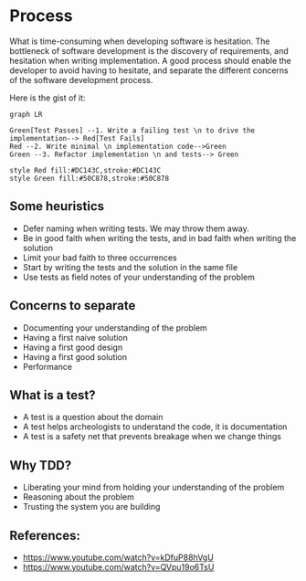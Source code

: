 # Process

What is time-consuming when developing software is hesitation. The bottleneck of software development is the discovery of requirements,
and hesitation when writing implementation. A good process should enable the developer to avoid having to hesitate, and separate the
different concerns of the software development process.

Here is the gist of it:

```mermaid
graph LR

Green[Test Passes] --1. Write a failing test \n to drive the implementation--> Red[Test Fails]
Red --2. Write minimal \n implementation code-->Green
Green --3. Refactor implementation \n and tests--> Green

style Red fill:#DC143C,stroke:#DC143C
style Green fill:#50C878,stroke:#50C878
```

## Some heuristics

- Defer naming when writing tests. We may throw them away.
- Be in good faith when writing the tests, and in bad faith when writing the solution
- Limit your bad faith to three occurrences
- Start by writing the tests and the solution in the same file
- Use tests as field notes of your understanding of the problem

## Concerns to separate

- Documenting your understanding of the problem
- Having a first naive solution
- Having a first good design
- Having a first good solution
- Performance

## What is a test?

- A test is a question about the domain
- A test helps archeologists to understand the code, it is documentation
- A test is a safety net that prevents breakage when we change things

## Why TDD?

- Liberating your mind from holding your understanding of the problem
- Reasoning about the problem
- Trusting the system you are building

## References:
- https://www.youtube.com/watch?v=kDfuP88hVgU
- https://www.youtube.com/watch?v=QVpu19o6TsU
